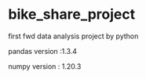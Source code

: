 # bike_share_project
first fwd data analysis project by python

pandas version :1.3.4

numpy version : 1.20.3

